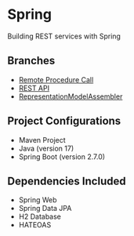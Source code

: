 # Spring
Building REST services with Spring

## Branches
- [Remote Procedure Call](https://github.com/Jtmonument/spring-rest/tree/rpc)
- [REST API](https://github.com/Jtmonument/spring-rest/tree/rest)
- [RepresentationModelAssembler](https://github.com/Jtmonument/spring-rest/tree/model-assembler)

## Project Configurations
- Maven Project
- Java (version 17)
- Spring Boot (version 2.7.0)

## Dependencies Included
- Spring Web
- Spring Data JPA
- H2 Database
- HATEOAS
